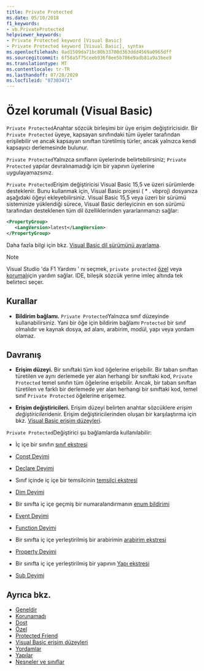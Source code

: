 ```yaml
---
title: Private Protected
ms.date: 05/10/2018
f1_keywords:
- vb.PrivateProtected
helpviewer_keywords:
- Private Protected keyword [Visual Basic]
- Private Protected keyword [Visual Basic], syntax
ms.openlocfilehash: 8ad1509da71bc80b33700d363ddd4569a0965dff
ms.sourcegitcommit: 6f58a5f75ceeb936f8ee5b786e9adb81a9a3bee9
ms.translationtype: MT
ms.contentlocale: tr-TR
ms.lasthandoff: 07/28/2020
ms.locfileid: "87303471"
---
```

# <a name="private-protected-visual-basic"></a>Özel korumalı (Visual Basic)

`Private Protected`Anahtar sözcük birleşimi bir üye erişim değiştiricisidir. Bir `Private Protected` üyeye, kapsayan sınıfındaki tüm üyeler tarafından erişilebilir ve ancak kapsayan sınıftan türetilmiş türler, ancak yalnızca kendi kapsayıcı derlemesinde bulunur.

`Private Protected`Yalnızca sınıfların üyelerinde belirtebilirsiniz; `Private Protected` yapılar devralınamadığı için bir yapının üyelerine uygulayamazsınız.

`Private Protected`Erişim değiştiricisi Visual Basic 15,5 ve üzeri sürümlerde desteklenir. Bunu kullanmak için, Visual Basic projesi ( \* . vbproj) dosyanıza aşağıdaki öğeyi ekleyebilirsiniz. Visual Basic 15,5 veya üzeri bir sürümü sisteminize yüklendiği sürece, Visual Basic derleyicinin en son sürümü tarafından desteklenen tüm dil özelliklerinden yararlanmanızı sağlar:

```xml
<PropertyGroup>
   <LangVersion>latest</LangVersion>
</PropertyGroup>
```

Daha fazla bilgi için bkz. [Visual Basic dil sürümünü ayarlama](../configure-language-version.md).

> [!NOTE]
> Visual Studio 'da F1 Yardımı ' nı seçmek, `private protected` [özel](private.md) veya [korumalı](protected.md)için yardım sağlar. IDE, bileşik sözcük yerine imleç altında tek belirteci seçer.

## <a name="rules"></a>Kurallar

- **Bildirim bağlamı.** `Private Protected`Yalnızca sınıf düzeyinde kullanabilirsiniz. Yani bir öğe için bildirim bağlamı `Protected` bir sınıf olmalıdır ve kaynak dosya, ad alanı, arabirim, modül, yapı veya yordam olamaz.

## <a name="behavior"></a>Davranış

- **Erişim düzeyi.** Bir sınıftaki tüm kod öğelerine erişebilir. Bir taban sınıftan türetilen ve aynı derlemede yer alan herhangi bir sınıftaki kod, `Private Protected` temel sınıfın tüm öğelerine erişebilir. Ancak, bir taban sınıftan türetilen ve farklı bir derlemede yer alan herhangi bir sınıftaki kod, temel sınıf `Private Protected` öğelerine erişemez.

- **Erişim değiştiricileri.** Erişim düzeyi belirten anahtar sözcüklere *erişim değiştiricileri*denir. Erişim değiştiricilerinden oluşan bir karşılaştırma için bkz. [Visual Basic erişim düzeyleri](../../programming-guide/language-features/declared-elements/access-levels.md).

`Private Protected`Değiştirici şu bağlamlarda kullanılabilir:

- İç içe bir sınıfın [sınıf ekstresi](../statements/class-statement.md)

- [Const Deyimi](../statements/const-statement.md)

- [Declare Deyimi](../statements/declare-statement.md)

- Sınıf içinde iç içe bir temsilcinin [temsilci ekstresi](../statements/delegate-statement.md)

- [Dim Deyimi](../statements/dim-statement.md)

- Bir sınıfta iç içe geçmiş bir numaralandırmanın [enum bildirimi](../statements/enum-statement.md)

- [Event Deyimi](../statements/event-statement.md)

- [Function Deyimi](../statements/function-statement.md)

- Bir sınıfta iç içe yerleştirilmiş bir arabirimin [arabirim ekstresi](../statements/interface-statement.md)

- [Property Deyimi](../statements/property-statement.md)

- Bir sınıfta iç içe yerleştirilmiş bir yapının [Yapı ekstresi](../statements/structure-statement.md)

- [Sub Deyimi](../statements/sub-statement.md)

## <a name="see-also"></a>Ayrıca bkz.

- [Geneldir](public.md)
- [Korunamadı](protected.md)
- [Dost](friend.md)
- [Özel](private.md)
- [Protected Friend](./protected-friend.md)
- [Visual Basic erişim düzeyleri](../../programming-guide/language-features/declared-elements/access-levels.md)
- [Yordamlar](../../programming-guide/language-features/procedures/index.md)
- [Yapılar](../../programming-guide/language-features/data-types/structures.md)
- [Nesneler ve sınıflar](../../programming-guide/language-features/objects-and-classes/index.md)
